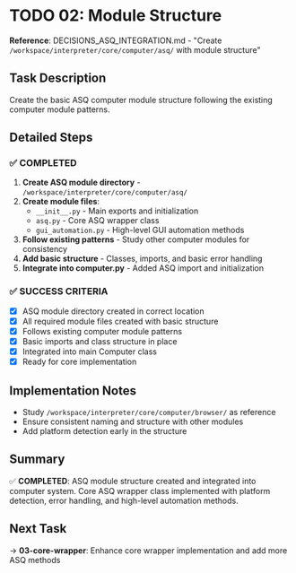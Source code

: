 # TODO 02: Module Structure

**Reference**: DECISIONS_ASQ_INTEGRATION.md - "Create `/workspace/interpreter/core/computer/asq/` with module structure"

## Task Description
Create the basic ASQ computer module structure following the existing computer module patterns.

## Detailed Steps

### ✅ COMPLETED
1. **Create ASQ module directory** - `/workspace/interpreter/core/computer/asq/`
2. **Create module files**:
   - `__init__.py` - Main exports and initialization
   - `asq.py` - Core ASQ wrapper class  
   - `gui_automation.py` - High-level GUI automation methods
3. **Follow existing patterns** - Study other computer modules for consistency
4. **Add basic structure** - Classes, imports, and basic error handling
5. **Integrate into computer.py** - Added ASQ import and initialization

### ✅ SUCCESS CRITERIA
- [x] ASQ module directory created in correct location
- [x] All required module files created with basic structure
- [x] Follows existing computer module patterns
- [x] Basic imports and class structure in place
- [x] Integrated into main Computer class
- [x] Ready for core implementation

## Implementation Notes
- Study `/workspace/interpreter/core/computer/browser/` as reference
- Ensure consistent naming and structure with other modules
- Add platform detection early in the structure

## Summary
✅ **COMPLETED**: ASQ module structure created and integrated into computer system. Core ASQ wrapper class implemented with platform detection, error handling, and high-level automation methods.

## Next Task
→ **03-core-wrapper**: Enhance core wrapper implementation and add more ASQ methods